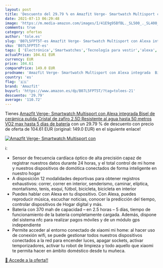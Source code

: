 ```yaml
---
layout: post
title: 'Descuento del 29.79 % en Amazfit Verge- Smartwatch Multisport con'
date: 2021-07-13 06:29:48
image: 'https://m.media-amazon.com/images/I/41E9g95BfBL._SL500_._SL400_.jpg'
comments: true
category: ofertas
author: 'tole.es'
slug: 'B07L5FPT5T-es Amazfit Verge- Smartwatch Multisport con Alexa integrada...'
sku: 'B07L5FPT5T-es'
tags: [ 'Electrónica','Smartwatches','Tecnología para vestir','alexa','amazfit', ]
actualPrice: 104.61 EUR
currency: EUR
price: 104.61
comparePrice: 149.0 EUR
prodname: 'Amazfit Verge- Smartwatch Multisport con Alexa integrada  Bisel de cerámica pulida  Cristal de zafiro 2.5D  Resistente al agua hasta 50 metros  VO2 max  hasta 5 días de batería'
country: 'es'
flag: '🇪🇸'
brand: 'Amazfit'
buyurl: 'https://www.amazon.es/dp/B07L5FPT5T/?tag=tolees-21'
descuento: '29.79'
average: '110.72'
---
```


Tienes [Amazfit Verge- Smartwatch Multisport con Alexa integrada  Bisel de cerámica pulida  Cristal de zafiro 2.5D  Resistente al agua hasta 50 metros  VO2 max  hasta 5 días de batería](https://www.amazon.es/dp/B07L5FPT5T/?tag=tolees-21) con un 29.79 % de descuento con precio de oferta de 104.61 EUR (original: 149.0 EUR) en el siguiente enlace!

[![Amazfit Verge- Smartwatch Multisport con](https://m.media-amazon.com/images/I/41E9g95BfBL._SL500_._SL400_.jpg)](https://www.amazon.es/dp/B07L5FPT5T/?tag=tolees-21)

ℹ️:

- Sensor de frecuencia cardíaca óptico de alta precisión capaz de registrar nuestros datos durante 24 horas, y el total control de mi home y nuestros dispositivos de domótica conectados de forma inteligente en nuestro hogar
- A disposición 12 modalidades deportivas para obtener registros exhaustivos: correr, correr en interior, senderismo, caminar, elíptica, montañismo, tenis, esquí, fútbol, bicicleta, bicicleta en interior
- Puedes hablar con Alexa en tu dispositivo. Con Alexa, puedes reproducir música, escuchar noticias, conocer la predicción del tiempo, controlar dispositivos de Hogar digital y más.
- Batería con 370 mah de capacidad – en 2.5 horas – 5 días, tiempo de funcionamiento de la batería completamente cargada. Además, dispone del sistema nfc para realizar pagos móviles y de un módulo gps independiente
- Permite acceder al entorno conectado de xiaomi mi home: al hacer uso de conexión wifi, se puede gestionar todos nuestros dispositivos conectados a la red para encender luces, apagar sockets, activar temporizadores, activar tu robot de limpieza y todo aquello que xiaomi te permita hacer en ámbito doméstico desde tu muñeca.

[🛒 Accede a la oferta!!](https://www.amazon.es/dp/B07L5FPT5T/?tag=tolees-21)
